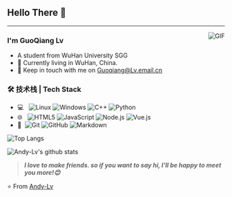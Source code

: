 ## Hello There 👋
---
<img align="right" alt="GIF" src="https://raw.githubusercontent.com/JoeyBling/JoeyBling/master/pic/pusheencode.gif" />

### I'm GuoQiang Lv

- A student from WuHan University   SGG
- 🌱 Currently living in WuHan, China.
- 💬 Keep in touch with me on [Guoqiang@Lv.email.cn](mailto:Guoqiang@Lv.email.cn)

### 🛠 技术栈 | Tech Stack

- 💻 &#160; ![Linux](https://img.shields.io/badge/-Linux-333333?style=flat&logo=Linux&logoColor=FCC624)
![Windows](https://img.shields.io/badge/-Windows-333333?style=flat&logo=Windows&logoColor=33CCFF)
![C++](https://img.shields.io/badge/-C++-333333?style=flat&logo=C)
![Python](https://img.shields.io/badge/-Python-333333?style=flat&logo=Python)
- 🌐 &#160; ![HTML5](https://img.shields.io/badge/-HTML5-333333?style=flat&logo=HTML5)
![JavaScript](https://img.shields.io/badge/-JavaScript-333333?style=flat&logo=JavaScript)
![Node.js](https://img.shields.io/badge/-Node.js-333333?style=flat&logo=node.js)
![Vue.js](https://img.shields.io/badge/-Vue.js-333333?style=flat&logo=Vue.js)
- 🔧 &#160;![Git](https://img.shields.io/badge/-Git-333333?style=flat&logo=git)
![GitHub](https://img.shields.io/badge/-GitHub-333333?style=flat&logo=github)
![Markdown](https://img.shields.io/badge/-Markdown-333333?style=flat&logo=markdown)

![Top Langs](https://github-readme-stats.vercel.app/api/top-langs/?username=Andy-Lv&hide=c,roff,scheme,qml,matlab&langs_count=5&theme=dracula&exclude_repo=zoo-project)

![Andy-Lv's github stats](https://github-readme-stats.vercel.app/api?username=Andy-Lv&count_private=true&show_icons=true&theme=dracula)

> ***I love to make friends. so if you want to say hi, I'll be happy to meet you more!😊***

⭐️ From [Andy-Lv](https://github.com/Andy-Lv)
